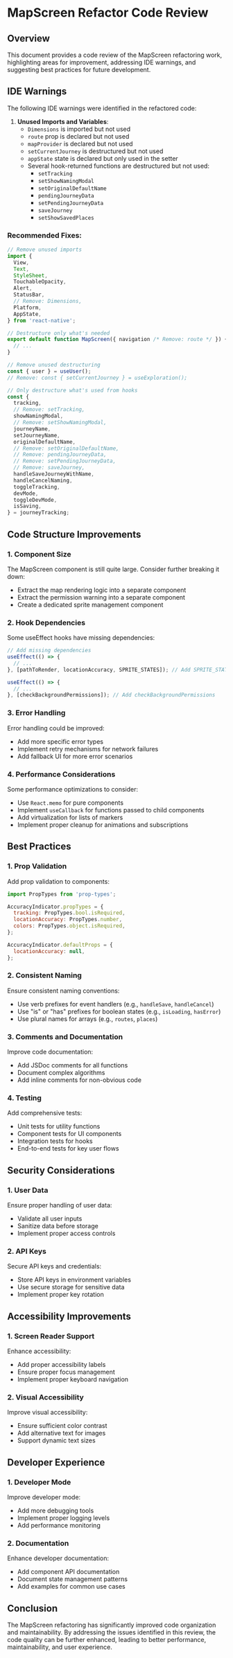 # MapScreen Refactor Code Review

## Overview

This document provides a code review of the MapScreen refactoring work, highlighting areas for improvement, addressing IDE warnings, and suggesting best practices for future development.

## IDE Warnings

The following IDE warnings were identified in the refactored code:

1. **Unused Imports and Variables**:
   - `Dimensions` is imported but not used
   - `route` prop is declared but not used
   - `mapProvider` is declared but not used
   - `setCurrentJourney` is destructured but not used
   - `appState` state is declared but only used in the setter
   - Several hook-returned functions are destructured but not used:
     - `setTracking`
     - `setShowNamingModal`
     - `setOriginalDefaultName`
     - `pendingJourneyData`
     - `setPendingJourneyData`
     - `saveJourney`
     - `setShowSavedPlaces`

### Recommended Fixes:

```javascript
// Remove unused imports
import {
  View,
  Text,
  StyleSheet,
  TouchableOpacity,
  Alert,
  StatusBar,
  // Remove: Dimensions,
  Platform,
  AppState,
} from 'react-native';

// Destructure only what's needed
export default function MapScreen({ navigation /* Remove: route */ }) {
  // ...
}

// Remove unused destructuring
const { user } = useUser();
// Remove: const { setCurrentJourney } = useExploration();

// Only destructure what's used from hooks
const {
  tracking,
  // Remove: setTracking,
  showNamingModal,
  // Remove: setShowNamingModal,
  journeyName,
  setJourneyName,
  originalDefaultName,
  // Remove: setOriginalDefaultName,
  // Remove: pendingJourneyData,
  // Remove: setPendingJourneyData,
  // Remove: saveJourney,
  handleSaveJourneyWithName,
  handleCancelNaming,
  toggleTracking,
  devMode,
  toggleDevMode,
  isSaving,
} = journeyTracking;
```

## Code Structure Improvements

### 1. Component Size

The MapScreen component is still quite large. Consider further breaking it down:

- Extract the map rendering logic into a separate component
- Extract the permission warning into a separate component
- Create a dedicated sprite management component

### 2. Hook Dependencies

Some useEffect hooks have missing dependencies:

```javascript
// Add missing dependencies
useEffect(() => {
  // ...
}, [pathToRender, locationAccuracy, SPRITE_STATES]); // Add SPRITE_STATES

useEffect(() => {
  // ...
}, [checkBackgroundPermissions]); // Add checkBackgroundPermissions
```

### 3. Error Handling

Error handling could be improved:

- Add more specific error types
- Implement retry mechanisms for network failures
- Add fallback UI for more error scenarios

### 4. Performance Considerations

Some performance optimizations to consider:

- Use `React.memo` for pure components
- Implement `useCallback` for functions passed to child components
- Add virtualization for lists of markers
- Implement proper cleanup for animations and subscriptions

## Best Practices

### 1. Prop Validation

Add prop validation to components:

```javascript
import PropTypes from 'prop-types';

AccuracyIndicator.propTypes = {
  tracking: PropTypes.bool.isRequired,
  locationAccuracy: PropTypes.number,
  colors: PropTypes.object.isRequired,
};

AccuracyIndicator.defaultProps = {
  locationAccuracy: null,
};
```

### 2. Consistent Naming

Ensure consistent naming conventions:

- Use verb prefixes for event handlers (e.g., `handleSave`, `handleCancel`)
- Use "is" or "has" prefixes for boolean states (e.g., `isLoading`, `hasError`)
- Use plural names for arrays (e.g., `routes`, `places`)

### 3. Comments and Documentation

Improve code documentation:

- Add JSDoc comments for all functions
- Document complex algorithms
- Add inline comments for non-obvious code

### 4. Testing

Add comprehensive tests:

- Unit tests for utility functions
- Component tests for UI components
- Integration tests for hooks
- End-to-end tests for key user flows

## Security Considerations

### 1. User Data

Ensure proper handling of user data:

- Validate all user inputs
- Sanitize data before storage
- Implement proper access controls

### 2. API Keys

Secure API keys and credentials:

- Store API keys in environment variables
- Use secure storage for sensitive data
- Implement proper key rotation

## Accessibility Improvements

### 1. Screen Reader Support

Enhance accessibility:

- Add proper accessibility labels
- Ensure proper focus management
- Implement proper keyboard navigation

### 2. Visual Accessibility

Improve visual accessibility:

- Ensure sufficient color contrast
- Add alternative text for images
- Support dynamic text sizes

## Developer Experience

### 1. Developer Mode

Improve developer mode:

- Add more debugging tools
- Implement proper logging levels
- Add performance monitoring

### 2. Documentation

Enhance developer documentation:

- Add component API documentation
- Document state management patterns
- Add examples for common use cases

## Conclusion

The MapScreen refactoring has significantly improved code organization and maintainability. By addressing the issues identified in this review, the code quality can be further enhanced, leading to better performance, maintainability, and user experience.